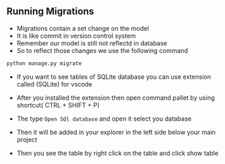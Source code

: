 ## Running Migrations

- Migrations contain a set change on the model
- It is like commit in version control system
- Remember our model is still not reflectd in database
- So to reflect those changes we use the following command

```bash
python manage.py migrate
```

- If you want to see tables of SQLite database you can use extension called (SQLite) for vscode

- After you installed the extension then open command pallet by using shortcut( CTRL + SHIFT + P)
- The type `Open SQl database` and open it select you database
- Then it will be added in your explorer in the left side below your main project

- Then you see the table by right click on the table and click show table
